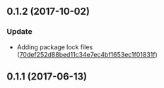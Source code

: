 <a name="0.1.2"></a>
## 0.1.2 (2017-10-02)


### Update

* Adding package lock files ([70def252d88bed11c34e7ec4bf1653ec1f01831f](https://github.com/advanced-rest-client/headers-support-behavior/commit/70def252d88bed11c34e7ec4bf1653ec1f01831f))



<a name="0.1.1"></a>
## 0.1.1 (2017-06-13)




